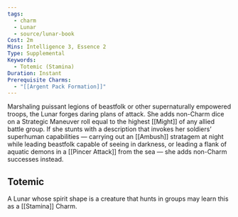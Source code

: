 ```yaml
---
tags:
  - charm
  - Lunar
  - source/lunar-book
Cost: 2m
Mins: Intelligence 3, Essence 2
Type: Supplemental
Keywords:
  - Totemic (Stamina)
Duration: Instant
Prerequisite Charms:
  - "[[Argent Pack Formation]]"
---
```

Marshaling puissant legions of beastfolk or other supernaturally empowered troops, the Lunar forges daring plans of attack. She adds non-Charm dice on a Strategic Maneuver roll equal to the highest [[Might]] of any allied battle group. If she stunts with a description that invokes her soldiers’ superhuman capabilities — carrying out an [[Ambush]] stratagem at night while leading beastfolk capable of seeing in darkness, or leading a flank of aquatic demons in a [[Pincer Attack]] from the sea — she adds non-Charm successes instead. 
## Totemic 

A Lunar whose spirit shape is a creature that hunts in groups may learn this as a [[Stamina]] Charm.